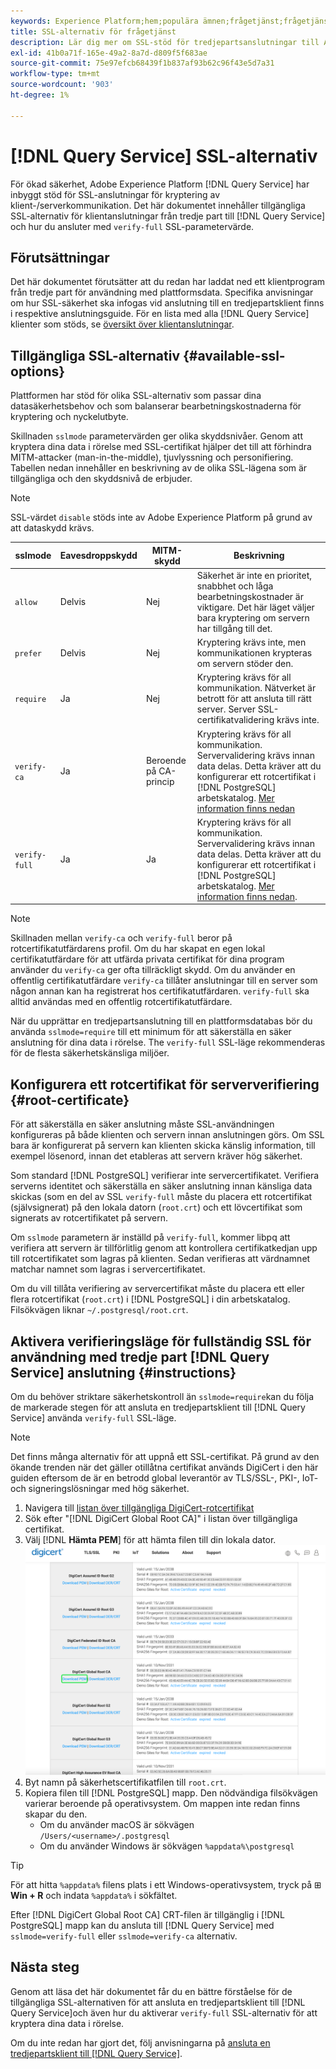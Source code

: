 ```yaml
---
keywords: Experience Platform;hem;populära ämnen;frågetjänst;frågetjänst;ansluta;ansluta till frågetjänst;SSL;ssl;sslmode;
title: SSL-alternativ för frågetjänst
description: Lär dig mer om SSL-stöd för tredjepartsanslutningar till Adobe Experience Platform Query Service och hur du ansluter i SSL-läge för verifiering.
exl-id: 41b0a71f-165e-49a2-8a7d-d809f5f683ae
source-git-commit: 75e97efcb68439f1b837af93b62c96f43e5d7a31
workflow-type: tm+mt
source-wordcount: '903'
ht-degree: 1%

---
```


# [!DNL Query Service] SSL-alternativ

För ökad säkerhet, Adobe Experience Platform [!DNL Query Service] har inbyggt stöd för SSL-anslutningar för kryptering av klient-/serverkommunikation. Det här dokumentet innehåller tillgängliga SSL-alternativ för klientanslutningar från tredje part till [!DNL Query Service] och hur du ansluter med `verify-full` SSL-parametervärde.

## Förutsättningar

Det här dokumentet förutsätter att du redan har laddat ned ett klientprogram från tredje part för användning med plattformsdata. Specifika anvisningar om hur SSL-säkerhet ska infogas vid anslutning till en tredjepartsklient finns i respektive anslutningsguide. För en lista med alla [!DNL Query Service] klienter som stöds, se [översikt över klientanslutningar](./overview.md).

## Tillgängliga SSL-alternativ {#available-ssl-options}

Plattformen har stöd för olika SSL-alternativ som passar dina datasäkerhetsbehov och som balanserar bearbetningskostnaderna för kryptering och nyckelutbyte.

Skillnaden `sslmode` parametervärden ger olika skyddsnivåer. Genom att kryptera dina data i rörelse med SSL-certifikat hjälper det till att förhindra MITM-attacker (man-in-the-middle), tjuvlyssning och personifiering. Tabellen nedan innehåller en beskrivning av de olika SSL-lägena som är tillgängliga och den skyddsnivå de erbjuder.

>[!NOTE]
>
> SSL-värdet `disable` stöds inte av Adobe Experience Platform på grund av att dataskydd krävs.

| sslmode | Eavesdroppskydd | MITM-skydd | Beskrivning |
|---|---|---|---|
| `allow` | Delvis | Nej | Säkerhet är inte en prioritet, snabbhet och låga bearbetningskostnader är viktigare. Det här läget väljer bara kryptering om servern har tillgång till det. |
| `prefer` | Delvis | Nej | Kryptering krävs inte, men kommunikationen krypteras om servern stöder den. |
| `require` | Ja | Nej | Kryptering krävs för all kommunikation. Nätverket är betrott för att ansluta till rätt server. Server SSL-certifikatvalidering krävs inte. |
| `verify-ca` | Ja | Beroende på CA-princip | Kryptering krävs för all kommunikation. Servervalidering krävs innan data delas. Detta kräver att du konfigurerar ett rotcertifikat i [!DNL PostgreSQL] arbetskatalog. [Mer information finns nedan](#instructions) |
| `verify-full` | Ja | Ja | Kryptering krävs för all kommunikation. Servervalidering krävs innan data delas. Detta kräver att du konfigurerar ett rotcertifikat i [!DNL PostgreSQL] arbetskatalog. [Mer information finns nedan](#instructions). |

>[!NOTE]
>
>Skillnaden mellan `verify-ca` och `verify-full` beror på rotcertifikatutfärdarens profil. Om du har skapat en egen lokal certifikatutfärdare för att utfärda privata certifikat för dina program använder du `verify-ca` ger ofta tillräckligt skydd. Om du använder en offentlig certifikatutfärdare `verify-ca` tillåter anslutningar till en server som någon annan kan ha registrerat hos certifikatutfärdaren. `verify-full` ska alltid användas med en offentlig rotcertifikatutfärdare.

När du upprättar en tredjepartsanslutning till en plattformsdatabas bör du använda `sslmode=require` till ett minimum för att säkerställa en säker anslutning för dina data i rörelse. The `verify-full` SSL-läge rekommenderas för de flesta säkerhetskänsliga miljöer.

## Konfigurera ett rotcertifikat för serververifiering {#root-certificate}

För att säkerställa en säker anslutning måste SSL-användningen konfigureras på både klienten och servern innan anslutningen görs. Om SSL bara är konfigurerat på servern kan klienten skicka känslig information, till exempel lösenord, innan det etableras att servern kräver hög säkerhet.

Som standard [!DNL PostgreSQL] verifierar inte servercertifikatet. Verifiera serverns identitet och säkerställa en säker anslutning innan känsliga data skickas (som en del av SSL `verify-full` måste du placera ett rotcertifikat (självsignerat) på den lokala datorn (`root.crt`) och ett lövcertifikat som signerats av rotcertifikatet på servern.

Om `sslmode` parametern är inställd på `verify-full`, kommer libpq att verifiera att servern är tillförlitlig genom att kontrollera certifikatkedjan upp till rotcertifikatet som lagras på klienten. Sedan verifieras att värdnamnet matchar namnet som lagras i servercertifikatet.

Om du vill tillåta verifiering av servercertifikat måste du placera ett eller flera rotcertifikat (`root.crt`) i [!DNL PostgreSQL] i din arbetskatalog. Filsökvägen liknar `~/.postgresql/root.crt`.

## Aktivera verifieringsläge för fullständig SSL för användning med tredje part [!DNL Query Service] anslutning {#instructions}

Om du behöver striktare säkerhetskontroll än `sslmode=require`kan du följa de markerade stegen för att ansluta en tredjepartsklient till [!DNL Query Service] använda `verify-full` SSL-läge.

>[!NOTE]
>
>Det finns många alternativ för att uppnå ett SSL-certifikat. På grund av den ökande trenden när det gäller otillåtna certifikat används DigiCert i den här guiden eftersom de är en betrodd global leverantör av TLS/SSL-, PKI-, IoT- och signeringslösningar med hög säkerhet.

1. Navigera till [listan över tillgängliga DigiCert-rotcertifikat](https://www.digicert.com/kb/digicert-root-certificates.htm)
1. Sök efter &quot;[!DNL DigiCert Global Root CA]&quot; i listan över tillgängliga certifikat.
1. Välj [!DNL **Hämta PEM**] för att hämta filen till din lokala dator.
   ![Listan med tillgängliga DigiCert-rotcertifikat med nedladdnings-PEM markerad.](../images/clients/ssl-modes/digicert.png)
1. Byt namn på säkerhetscertifikatfilen till `root.crt`.
1. Kopiera filen till [!DNL PostgreSQL] mapp. Den nödvändiga filsökvägen varierar beroende på operativsystem. Om mappen inte redan finns skapar du den.
   - Om du använder macOS är sökvägen `/Users/<username>/.postgresql`
   - Om du använder Windows är sökvägen `%appdata%\postgresql`

>[!TIP]
>
>För att hitta `%appdata%` filens plats i ett Windows-operativsystem, tryck på ⊞ **Win + R** och indata `%appdata%` i sökfältet.

Efter [!DNL DigiCert Global Root CA] CRT-filen är tillgänglig i [!DNL PostgreSQL] mapp kan du ansluta till [!DNL Query Service] med `sslmode=verify-full` eller `sslmode=verify-ca` alternativ.

## Nästa steg

Genom att läsa det här dokumentet får du en bättre förståelse för de tillgängliga SSL-alternativen för att ansluta en tredjepartsklient till [!DNL Query Service]och även hur du aktiverar `verify-full` SSL-alternativ för att kryptera dina data i rörelse.

Om du inte redan har gjort det, följ anvisningarna på [ansluta en tredjepartsklient till [!DNL Query Service]](./overview.md).
